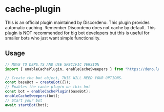 # cache-plugin

This is an official plugin maintained by Discordeno. This plugin provides automatic caching. Remember Discordeno does
not cache by default. This plugin is NOT recommended for big bot developers but this is useful for smaller bots who just
want simple functionality.

## Usage

```ts
// MOVE TO DEPS.TS AND USE SPECIFIC VERSION
import { enableCachePlugin, enableCacheSweepers } from "https://deno.land/x/discordeno_cache_plugin/mod.ts";

// Create the bot object, THIS WILL NEED YOUR OPTIONS.
const baseBot = createBot({});
// Enables the cache plugin on this bot
const bot = enableCachePlugin(baseBot);
enableCacheSweepers(bot);
// Start your bot
await startBot(bot);
```
